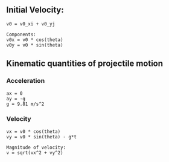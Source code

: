 ## Initial Velocity:
```
v0 = v0_xi + v0_yj

Components:
v0x = v0 * cos(theta)
v0y = v0 * sin(theta)
```

## Kinematic quantities of projectile motion
### Acceleration
```
ax = 0
ay = -g
g = 9.81 m/s^2
```
### Velocity
```
vx = v0 * cos(theta)
vy = v0 * sin(theta) - g*t

Magnitude of velocity:
v = sqrt(vx^2 + vy^2)
```
